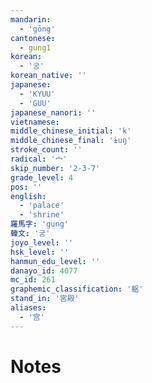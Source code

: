 ```yaml
---
mandarin:
  - 'gōng'
cantonese:
  - gung1
korean:
  - '궁'
korean_native: ''
japanese:
  - 'KYUU'
  - 'GUU'
japanese_nanori: ''
vietnamese:
middle_chinese_initial: 'k'
middle_chinese_final: 'ɨuŋ'
stroke_count: ''
radical: '宀'
skip_number: '2-3-7'
grade_level: 4
pos: ''
english:
  - 'palace'
  - 'shrine'
羅馬字: 'gung'
韓文: '궁'
joyo_level: ''
hsk_level: ''
hanmun_edu_level: ''
danayo_id: 4077
mc_id: 261
graphemic_classification: '躳'
stand_in: '宮殿'
aliases:
  - '宫'
---
```


# Notes
